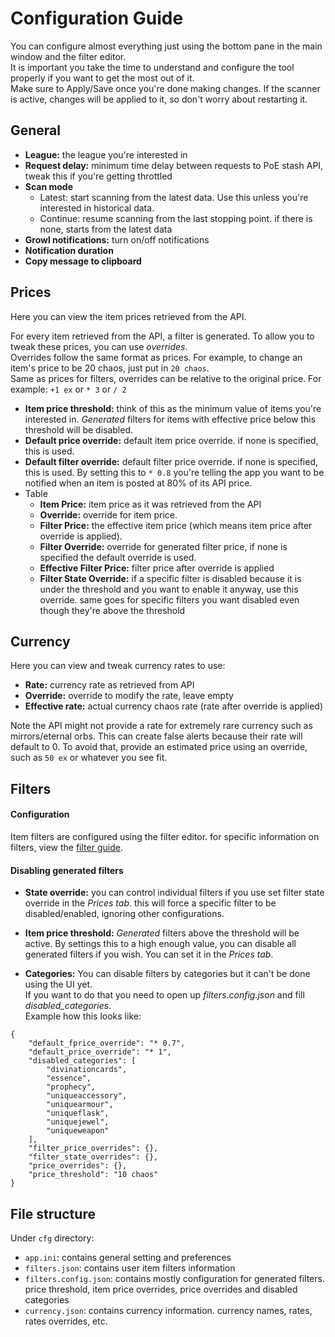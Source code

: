# Configuration Guide
You can configure almost everything just using the bottom pane in the main window and the filter editor.  
It is important you take the time to understand and configure the tool properly if you want to get the most out of it.  
Make sure to Apply/Save once you're done making changes. If the scanner is active, changes will be applied to it, so don't worry about restarting it. 

## General
- **League:** the league you're interested in
- **Request delay:** minimum time delay between requests to PoE stash API, tweak this if you're getting throttled
- **Scan mode**
  - Latest: start scanning from the latest data. Use this unless you're interested in historical data.
  - Continue: resume scanning from the last stopping point. if there is none, starts from the latest data
- **Growl notifications:** turn on/off notifications
- **Notification duration**
- **Copy message to clipboard**

## Prices
Here you can view the item prices retrieved from the API.

For every item retrieved from the API, a filter is generated. To allow you to tweak these prices, you can use _overrides_.  
Overrides follow the same format as prices. For example, to change an item's price to be 20 chaos, just put in `20 chaos`.  
Same as prices for filters, overrides can be relative to the original price. For example: `+1 ex` or `* 3` or `/ 2`

  - **Item price threshold:** think of this as the minimum value of items you're interested in. *Generated* filters for items with effective price below this threshold will be disabled.
  - **Default price override:** default item price override. if none is specified, this is used.
  - **Default filter override:** default filter price override. if none is specified, this is used. By setting this to `* 0.8` you're telling the app you want to be notified when an item is posted at 80% of its API price.
  - Table  
    - **Item Price:** item price as it was retrieved from the API
    - **Override:** override for item price.
    - **Filter Price:** the effective item price (which means item price after override is applied).
    - **Filter Override:** override for generated filter price, if none is specified the default override is used.
    - **Effective Filter Price:** filter price after override is applied
    - **Filter State Override:** if a specific filter is disabled because it is under the threshold and you want to enable it anyway, use this override.
    same goes for specific filters you want disabled even though they're above the threshold

## Currency
Here you can view and tweak currency rates to use:
  - **Rate:** currency rate as retrieved from API
  - **Override:** override to modify the rate, leave empty 
  - **Effective rate:** actual currency chaos rate (rate after override is applied)

Note the API might not provide a rate for extremely rare currency such as mirrors/eternal orbs. This can create false alerts because their rate will default to 0.
To avoid that, provide an estimated price using an override, such as `50 ex` or whatever you see fit.

## Filters
#### Configuration
Item filters are configured using the filter editor. for specific information on filters, view the [filter guide](filter.md).

#### Disabling generated filters
* **State override:** you can control individual filters if you use set filter state override in the *Prices tab*. this will force a specific filter to be disabled/enabled, ignoring other configurations.

* **Item price threshold:** *Generated* filters above the threshold will be active.  By settings this to a high enough value, you can disable all generated filters if you wish. You can set it in the *Prices tab*.

* **Categories:** You can disable filters by categories but it can't be done using the UI yet.  
If you want to do that you need to open up *filters.config.json* and fill *disabled_categories*.  
Example how this looks like:
```
{
    "default_fprice_override": "* 0.7",
    "default_price_override": "* 1",
    "disabled_categories": [
        "divinationcards",
        "essence",
        "prophecy",
        "uniqueaccessory",
        "uniquearmour",
        "uniqueflask",
        "uniquejewel",
        "uniqueweapon"
    ],
    "filter_price_overrides": {},
    "filter_state_overrides": {},
    "price_overrides": {},
    "price_threshold": "10 chaos"
}
```

## File structure
Under `cfg` directory:
- `app.ini`: contains general setting and preferences
- `filters.json`: contains user item filters information
- `filters.config.json`: contains mostly configuration for generated filters. price threshold, item price overrides, price overrides and disabled categories
- `currency.json`: contains currency information. currency names, rates, rates overrides, etc.

